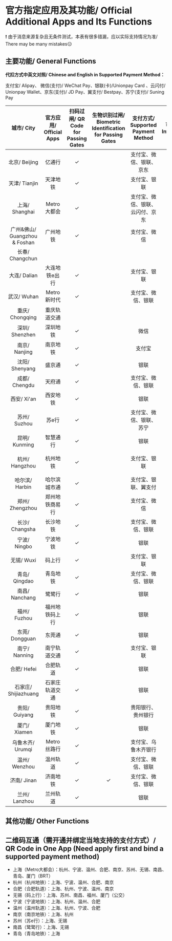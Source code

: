 # 官方指定应用及其功能/ Official Additional Apps and Its Functions

❗ 由于消息来源复杂且无条件测试，本表有很多错漏，应以实际支持情况为准/ There may be many mistakes😑

## 主要功能/ General Functions
**代扣方式中英文对照/ Chinese and English in Supported Payment Method：**

支付宝/ Alipay、 微信(支付)/ WeChat Pay、银联(卡)/Unionpay Card 、云闪付/ Unionpay Wallet、京东(支付)/ JD Pay、翼支付/ Bestpay、苏宁(支付)/ Suning Pay

| 城市/ City | 官方应用/ Official Apps | 扫码过闸/ QR Code for Passing Gates | 生物识别过闸/ Biometric Identification for Passing Gates | 支付方式/ Supported Payment Method | 可刷公交/ Bus Interchangeable | 其他指定应用/ Other Apps Available |
| :-: | :-: | :-: | :-: | :-: | :-: | :-: |
| 北京/ Beijing | 亿通行 | ✓ | | 支付宝、微信、银联、京东 | ✓ | 北京一卡通、北京公交 |
| 天津/ Tianjin | 天津地铁 | ✓ | | 支付宝、银联 |
| 上海/ Shanghai | Metro大都会 | ✓ | | 支付宝、微信、银联、云闪付、京东 |
| 广州&佛山/ Guangzhou & Foshan | 广州地铁 | ✓ | | 支付宝、微信 |
| 长春/ Changchun | |
| 大连/ Dalian | 大连地铁e出行 | ✓ | | 支付宝、银联 |
| 武汉/ Wuhan | Metro新时代 | ✓ | | 支付宝、微信、银联 |
| 重庆/ Chongqing | 重庆轨道交通 |
| 深圳/ Shenzhen | 深圳地铁 | ✓ | | 微信 |
| 南京/ Nanjing | 南京地铁 | ✓ | | 支付宝 |
| 沈阳/ Shenyang | 盛京通 | ✓ | | 银联 | ✓ | 
| 成都/ Chengdu | 天府通 | ✓ | | 支付宝、微信、银联 | ✓ |
| 西安/ Xi'an | 西安地铁 | ✓ | | 银联 |
| 苏州/ Suzhou | 苏e行 | ✓ | | 支付宝、微信、银联、苏宁 |
| 昆明/ Kunming | 智慧通行 | ✓ | | 银联 |
| 杭州/ Hangzhou | 杭州地铁 | ✓ | | 支付宝、银联 | | 杭州市民卡、杭州办事服务 |
| 哈尔滨/ Harbin | 哈尔滨城市通 | ✓ | | 支付宝、银联、翼支付 | ✓ | 
| 郑州/ Zhengzhou | 郑州地铁商易行 | ✓ | | 支付宝、微信 |
| 长沙/ Changsha | 长沙地铁 | ✓ | | 支付宝、微信、银联 | ✓ | 湘行一卡通 |
| 宁波/ Ningbo | 宁波地铁 | ✓ | | 银联 |
| 无锡/ Wuxi | 码上行 | ✓ | | 支付宝、银联 | ✓ | 
| 青岛/ Qingdao | 青岛地铁 | ✓ | | 支付宝、微信、银联 |
| 南昌/ Nanchang | 鹭鹭行 | ✓ | | 银联 |
| 福州/ Fuzhou | 福州地铁码上行 | ✓ | | 银联 | | e福州 |
| 东莞/ Dongguan | 东莞通 | ✓ | | 银联 | ✓ | 
| 南宁/ Nanning | 南宁轨道交通 | ✓ | | 支付宝、银联 |
| 合肥/ Hefei | 合肥轨道 | ✓ | | 银联 |
| 石家庄/ Shijiazhuang | 石家庄轨道交通 | ✓ | | 银联 |
| 贵阳/ Guiyang | 贵阳地铁 | ✓ | | 贵阳银行、贵州银行 |
| 厦门/ Xiamen | 厦门地铁 | ✓ | | 银联 |
| 乌鲁木齐/ Urumqi | Metro丝路行 | ✓ |  | 支付宝、乌鲁木齐银行 | | 乌鲁木齐地铁 |
| 温州/ Wenzhou | 温州轨道 | ✓ | | 支付宝、微信、银联 |
| 济南/ Jinan | 济南地铁 | ✓ | ✓ | 支付宝、微信、银联 |
| 兰州/ Lanzhou | 兰州轨道 | ✓ | | 银联 |

## 其他功能/ Other Functions

## 二维码互通（需开通并绑定当地支持的支付方式）/ QR Code in One App (Need apply first and bind a supported payment method)
- 上海（Metro大都会）：杭州、宁波、温州、合肥、南京、苏州、无锡、南昌、青岛、厦门（BRT）
- 杭州（杭州地铁）：上海、宁波、温州、合肥、南京
- 合肥（合肥轨道）：上海、杭州、宁波、温州、南京
- 无锡（码上行）：上海、苏州、南昌、福州、厦门（公交）
- 宁波（宁波地铁）：上海、杭州、温州、合肥
- 温州（温州轨道）：上海、杭州、宁波、合肥
- 南京（南京地铁）：上海、杭州
- 苏州（苏e行）：上海、无锡
- 南昌（鹭鹭行）：上海、无锡
- 青岛（青岛地铁）：上海
